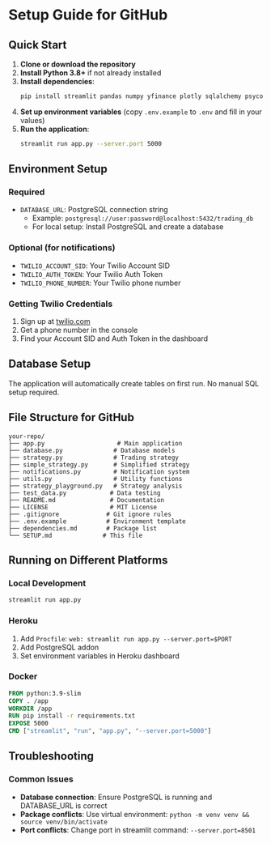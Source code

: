 # Setup Guide for GitHub

## Quick Start

1. **Clone or download the repository**
2. **Install Python 3.8+** if not already installed
3. **Install dependencies**:
   ```bash
   pip install streamlit pandas numpy yfinance plotly sqlalchemy psycopg2-binary twilio trafilatura openai python-dotenv
   ```
4. **Set up environment variables** (copy `.env.example` to `.env` and fill in your values)
5. **Run the application**:
   ```bash
   streamlit run app.py --server.port 5000
   ```

## Environment Setup

### Required
- `DATABASE_URL`: PostgreSQL connection string
  - Example: `postgresql://user:password@localhost:5432/trading_db`
  - For local setup: Install PostgreSQL and create a database

### Optional (for notifications)
- `TWILIO_ACCOUNT_SID`: Your Twilio Account SID
- `TWILIO_AUTH_TOKEN`: Your Twilio Auth Token  
- `TWILIO_PHONE_NUMBER`: Your Twilio phone number

### Getting Twilio Credentials
1. Sign up at [twilio.com](https://www.twilio.com)
2. Get a phone number in the console
3. Find your Account SID and Auth Token in the dashboard

## Database Setup

The application will automatically create tables on first run. No manual SQL setup required.

## File Structure for GitHub

```
your-repo/
├── app.py                    # Main application
├── database.py              # Database models
├── strategy.py              # Trading strategy
├── simple_strategy.py       # Simplified strategy
├── notifications.py         # Notification system
├── utils.py                 # Utility functions
├── strategy_playground.py   # Strategy analysis
├── test_data.py            # Data testing
├── README.md               # Documentation
├── LICENSE                 # MIT License
├── .gitignore             # Git ignore rules
├── .env.example           # Environment template
├── dependencies.md        # Package list
└── SETUP.md              # This file
```

## Running on Different Platforms

### Local Development
```bash
streamlit run app.py
```

### Heroku
1. Add `Procfile`: `web: streamlit run app.py --server.port=$PORT`
2. Add PostgreSQL addon
3. Set environment variables in Heroku dashboard

### Docker
```dockerfile
FROM python:3.9-slim
COPY . /app
WORKDIR /app
RUN pip install -r requirements.txt
EXPOSE 5000
CMD ["streamlit", "run", "app.py", "--server.port=5000"]
```

## Troubleshooting

### Common Issues
- **Database connection**: Ensure PostgreSQL is running and DATABASE_URL is correct
- **Package conflicts**: Use virtual environment: `python -m venv venv && source venv/bin/activate`
- **Port conflicts**: Change port in streamlit command: `--server.port=8501`